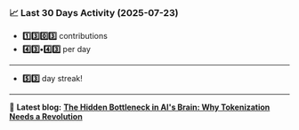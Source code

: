 <!--START_STATS-->
### 📈 Last 30 Days Activity (2025-07-23)  
- **1️⃣3️⃣0️⃣3️⃣** contributions  
- **4️⃣3️⃣•4️⃣3️⃣** per day
---
- **5️⃣3️⃣** day streak!
---
📝 **Latest blog:** [**The Hidden Bottleneck in AI's Brain: Why Tokenization Needs a Revolution**](https://andriak.com/blog/tokenization-revolution)
<!--END_STATS-->
